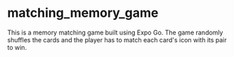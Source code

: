 # matching_memory_game
This is a memory matching game built using Expo Go. The game randomly shuffles the cards and the player has to match each card's icon with its pair to win.
